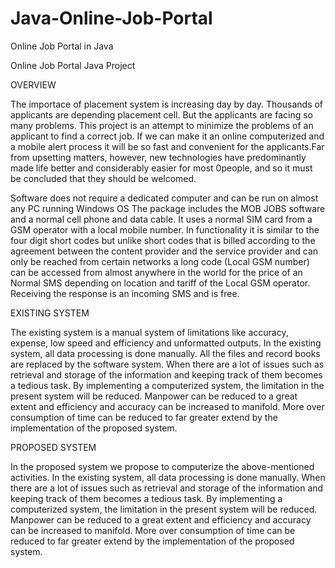 # Java-Online-Job-Portal
Online Job Portal in Java

Online Job Portal Java Project

OVERVIEW

 

The importace of placement system is increasing day by day. Thousands of applicants are depending placement cell. But the applicants are facing so many problems. This project is an attempt to minimize the problems of an applicant to find a correct job. If we can make it an online computerized and a mobile alert process it will be so fast and convenient for the applicants.Far from upsetting matters, however, new technologies have predominantly made life better and considerably easier for most 0people, and so it must be concluded that they should be welcomed.

Software does not require a dedicated computer and can be run on almost any PC running Windows OS The package includes the MOB JOBS software and a normal cell phone and data cable. It uses a normal SIM card from a GSM operator with a local mobile number. In functionality it is similar to the four digit short codes but unlike short codes that is billed according to the agreement between the content provider and the service provider and can only be reached from certain networks a long code (Local GSM number) can be accessed from almost anywhere in the world for the price of an Normal SMS depending on location and tariff of the Local GSM operator. Receiving the response is an incoming SMS and is free.

EXISTING SYSTEM

 

The existing system is a manual system of limitations like accuracy, expense, low speed and efficiency and unformatted outputs. In the existing system, all data processing is done manually. All the files and record books are replaced by the software system. When there are a lot of issues such as retrieval and storage of the information and keeping track of them becomes a tedious task. By implementing a computerized system, the limitation in the present system will be reduced. Manpower can be reduced to a great extent and efficiency and accuracy can be increased to manifold. More over consumption of time can be reduced to far greater extend by the implementation of the proposed system.

PROPOSED SYSTEM

 

In the proposed system we propose to computerize the above-mentioned activities. In the existing system, all data processing is done manually. When there are a lot of issues such as retrieval and storage of the information and keeping track of them becomes a tedious task. By implementing a computerized system, the limitation in the present system will be reduced. Manpower can be reduced to a great extent and efficiency and accuracy can be increased to manifold. More over consumption of time can be reduced to far greater extend by the implementation of the proposed system.
